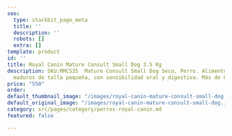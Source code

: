 ```yaml
---
seo:
  type: stackbit_page_meta
  title: ''
  description: ''
  robots: []
  extra: []
template: product
id: ''
title: Royal Canin Mature Consult Small Dog 3.5 Kg
description: SKU:RMCS35  Mature Consult Small Dog Seco, Perro. Alimento para perros
  maduros de talla pequeña, con sensibilidad oral y digestiva. Más de 8 años de edad.
price: "550"
order: 
default_thumbnail_image: "/images/royal-canin-mature-consult-small-dog.jpg"
default_original_image: "/images/royal-canin-mature-consult-small-dog.jpg"
category: src/pages/category/perros-royal-canin.md
featured: false

---
```

